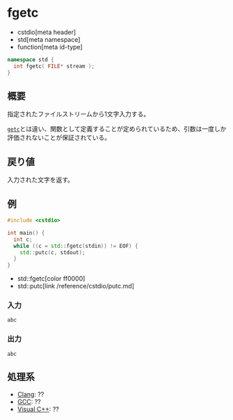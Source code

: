 # fgetc
* cstdio[meta header]
* std[meta namespace]
* function[meta id-type]

```cpp
namespace std {
  int fgetc( FILE* stream );
}
```

## 概要
指定されたファイルストリームから1文字入力する。

[`getc`](/reference/cstdio/getc.md)とは違い、関数として定義することが定められているため、引数は一度しか評価されないことが保証されている。

## 戻り値
入力された文字を返す。

## 例
```cpp example
#include <cstdio>

int main() {
  int c;
  while ((c = std::fgetc(stdin)) != EOF) {
    std::putc(c, stdout);
  }
}
```
* std::fgetc[color ff0000]
* std::putc[link /reference/cstdio/putc.md]

### 入力
```
abc
```

### 出力
```
abc
```

## 処理系
- [Clang](/implementation.md#clang): ??
- [GCC](/implementation.md#gcc): ??
- [Visual C++](/implementation.md#visual_cpp): ??
